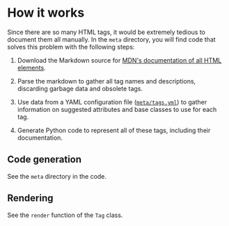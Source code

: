 # How it works

Since there are so many HTML tags, it would be extremely tedious to document
them all manually. In the `meta` directory, you will find code that solves this
problem with the following steps:

1. Download the Markdown source for
   [MDN's documentation of all HTML elements](https://developer.mozilla.org/en-US/docs/Web/HTML/Element).

2. Parse the markdown to gather all tag names and descriptions, discarding
   garbage data and obsolete tags.

3. Use data from a YAML configuration file ([`meta/tags.yml`](https://github.com/COMP1010UNSW/pyhtml-enhanced/blob/main/meta/tags.yml))
   to gather information on suggested attributes and base classes to use for
   each tag.

4. Generate Python code to represent all of these tags, including their
   documentation.

## Code generation

See the `meta` directory in the code.

## Rendering

See the `render` function of the `Tag` class.
